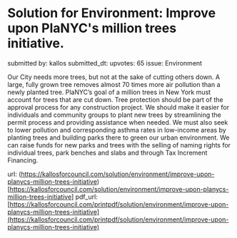 # Solution for Environment: Improve upon PlaNYC's million trees initiative. #

submitted by: kallos
submitted_dt: 
upvotes: 65
issue: Environment

Our City needs more trees, but not at the sake of cutting others down. A large, fully grown tree removes almost 70 times more air pollution than a newly planted tree. PlaNYC’s goal of a million trees in New York must account for trees that are cut down. Tree protection should be part of the approval process for any construction project. We should make it easier for individuals and community groups to plant new trees by streamlining the permit process and providing assistance when needed. We must also seek to lower pollution and corresponding asthma rates in low-income areas by planting trees and building parks there to green our urban environment. We can raise funds for new parks and trees with the selling of naming rights for individual trees, park benches and slabs and through Tax Increment Financing.

url: (https://kallosforcouncil.com/solution/environment/improve-upon-planycs-million-trees-initiative)[https://kallosforcouncil.com/solution/environment/improve-upon-planycs-million-trees-initiative]
pdf_url: [https://kallosforcouncil.com/printpdf/solution/environment/improve-upon-planycs-million-trees-initiative](https://kallosforcouncil.com/printpdf/solution/environment/improve-upon-planycs-million-trees-initiative)